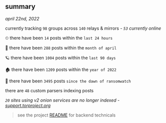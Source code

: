 
## summary
_april 22nd, 2022_

currently tracking `98` groups across `140` relays & mirrors - _`53` currently online_

⏲ there have been `14` posts within the `last 24 hours`

🦈 there have been `288` posts within the `month of april`

🪐 there have been `1004` posts within the `last 90 days`

🏚 there have been `1209` posts within the `year of 2022`

🦕 there have been `3495` posts `since the dawn of ransomwatch`

there are `48` custom parsers indexing posts

_`20` sites using v2 onion services are no longer indexed - [support.torproject.org](https://support.torproject.org/onionservices/v2-deprecation/)_

> see the project [README](https://github.com/thetanz/ransomwatch#ransomwatch--) for backend technicals
